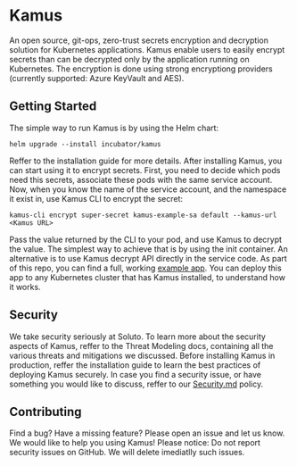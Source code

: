 # Kamus
An open source, git-ops, zero-trust secrets encryption and decryption solution for Kubernetes applications.
Kamus enable users to easily encrypt secrets than can be decrypted only by the application running on Kubernetes.
The encryption is done using strong encryptiong providers (currently supported: Azure KeyVault and AES).

## Getting Started

The simple way to run Kamus is by using the Helm chart:
```
helm upgrade --install incubator/kamus
```
Reffer to the installation guide for more details.
After installing Kamus, you can start using it to encrypt secrets.
First, you need to decide which pods need this secrets, associate these pods with the same service account.
Now, when you know the name of the service account, and the namespace it exist in, use Kamus CLI to encrypt the secret:
```
kamus-cli encrypt super-secret kamus-example-sa default --kamus-url <Kamus URL>
```
Pass the value returned by the CLI to your pod, and use Kamus to decrypt the value.
The simplest way to achieve that is by using the init container.
An alternative is to use Kamus decrypt API directly in the service code.
As part of this repo, you can find a full, working [example app](example/README).
You can deploy this app to any Kubernetes cluster that has Kamus installed, to understand how it works.

## Security
We take security seriously at Soluto. 
To learn more about the security aspects of Kamus, reffer to the Threat Modeling docs, containing all the various threats and mitigations we discussed.
Before installing Kamus in production, reffer the installation guide to learn the best practices of deploying Kamus securely.
In case you find a security issue, or have something you would like to discuss, reffer to our [Security.md](Security.md) policy.

## Contributing
Find a bug? Have a missing feature? Please open an issue and let us know. 
We would like to help you using Kamus!
Please notice: Do not report security issues on GitHub. 
We will delete imediatlly such issues.